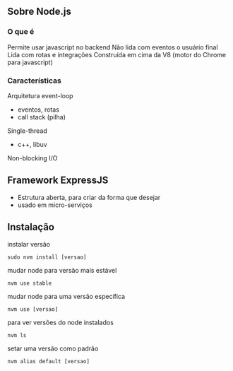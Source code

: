## Sobre Node.js

### O que é

Permite usar javascript no backend
Não lida com eventos o usuário final    
Lida com rotas e integrações
Construída em cima da V8 (motor do Chrome para javascript)

### Características

Arquitetura event-loop
- eventos, rotas
- call stack (pilha)

Single-thread 
- c++, libuv

Non-blocking I/O

## Framework ExpressJS
- Estrutura aberta, para criar da forma que desejar
- usado em micro-serviços


## Instalação

instalar versão
~~~
sudo nvm install [versao]
~~~

mudar node para versão mais estável
~~~
nvm use stable
~~~

mudar node para uma versão específica
~~~
nvm use [versao]
~~~

para ver versões do node instalados
~~~
nvm ls
~~~

setar uma versão como padrão
~~~
nvm alias default [versao]
~~~


